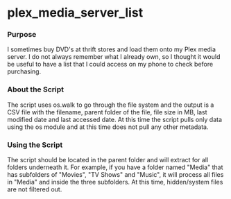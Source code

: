 # plex_media_server_list

### Purpose
I sometimes buy DVD's at thrift stores and load them onto my Plex media server.  I do not always remember what I already own, so I thought it would be useful to have a list that I could access on my phone to check before purchasing.

### About the Script
The script uses os.walk to go through the file system and the output is a CSV file with the filename, parent folder of the file, file size in MB, last modified date and last accessed date.  At this time the script pulls only data using the os module and at this time does not pull any other metadata.  

### Using the Script
The script should be located in the parent folder and will extract for all folders underneath it.  For example, if you have a folder named "Media" that has subfolders of "Movies", "TV Shows" and "Music", it will process all files in "Media" and inside the three subfolders.  At this time, hidden/system files are not filtered out.
